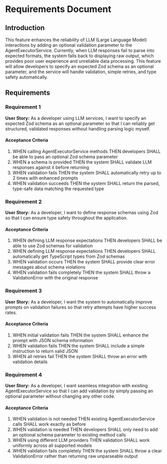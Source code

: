 # Requirements Document

## Introduction

This feature enhances the reliability of LLM (Large Language Model) interactions by adding an optional validation parameter to the AgentExecutorService. Currently, when LLM responses fail to parse into expected formats, the system falls back to displaying raw output, which provides poor user experience and unreliable data processing. This feature will allow developers to specify an expected Zod schema as an optional parameter, and the service will handle validation, simple retries, and type safety automatically.

## Requirements

### Requirement 1

**User Story:** As a developer using LLM services, I want to specify an expected Zod schema as an optional parameter so that I can reliably get structured, validated responses without handling parsing logic myself.

#### Acceptance Criteria

1. WHEN calling AgentExecutorService methods THEN developers SHALL be able to pass an optional Zod schema parameter
2. WHEN a schema is provided THEN the system SHALL validate LLM responses against it before returning
3. WHEN validation fails THEN the system SHALL automatically retry up to 2 times with enhanced prompts
4. WHEN validation succeeds THEN the system SHALL return the parsed, type-safe data matching the requested type

### Requirement 2

**User Story:** As a developer, I want to define response schemas using Zod so that I can ensure type safety throughout the application.

#### Acceptance Criteria

1. WHEN defining LLM response expectations THEN developers SHALL be able to use Zod schemas for validation
2. WHEN defining LLM response expectations THEN developers SHALL automatically get TypeScript types from Zod schemas
3. WHEN validation occurs THEN the system SHALL provide clear error messages about schema violations
4. WHEN validation fails completely THEN the system SHALL throw a ValidationError with the original response

### Requirement 3

**User Story:** As a developer, I want the system to automatically improve prompts on validation failures so that retry attempts have higher success rates.

#### Acceptance Criteria

1. WHEN initial validation fails THEN the system SHALL enhance the prompt with JSON schema information
2. WHEN validation fails THEN the system SHALL include a simple instruction to return valid JSON
3. WHEN all retries fail THEN the system SHALL throw an error with validation details

### Requirement 4

**User Story:** As a developer, I want seamless integration with existing AgentExecutorService so that I can add validation by simply passing an optional parameter without changing any other code.

#### Acceptance Criteria

1. WHEN validation is not needed THEN existing AgentExecutorService calls SHALL work exactly as before
2. WHEN validation is needed THEN developers SHALL only need to add an optional schema parameter to existing method calls
3. WHEN using different LLM providers THEN validation SHALL work uniformly across all supported models
4. WHEN validation fails completely THEN the system SHALL throw a clear ValidationError rather than returning raw unparseable output
